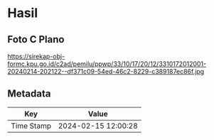 # Hasil

## Foto C Plano

https://sirekap-obj-formc.kpu.go.id/c2ad/pemilu/ppwp/33/10/17/20/12/3310172012001-20240214-202122--df371c09-54ed-46c2-8229-c389187ec86f.jpg


## Metadata

| Key        | Value               |
| ---------- | ------------------- |
| Time Stamp | 2024-02-15 12:00:28 |



